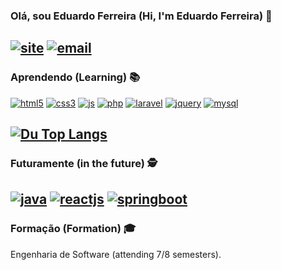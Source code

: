 ### Olá, sou Eduardo Ferreira (Hi, I'm Eduardo Ferreira) 👋
[![site](https://img.shields.io/badge/LinkedIn-0077B5?style=for-the-badge&logo=linkedin&logoColor=white)](https://www.linkedin.com/in/eduardo-ferreira-355a64157/) [![email](https://img.shields.io/badge/Gmail-D14836?style=for-the-badge&logo=gmail&logoColor=white)](eduardoferreira021294@gmail.com)
------------------

### Aprendendo (Learning) 📚 
[![html5](https://img.shields.io/badge/HTML5-E34F26?style=for-the-badge&logo=html5&logoColor=white)]()
[![css3](https://img.shields.io/badge/CSS3-1572B6?style=for-the-badge&logo=css3&logoColor=white)]()
[![js](https://img.shields.io/badge/JavaScript-F7DF1E?style=for-the-badge&logo=javascript&logoColor=black)]()
[![php](https://img.shields.io/badge/PHP-777BB4?style=for-the-badge&logo=php&logoColor=white)]()
[![laravel](https://img.shields.io/badge/Laravel-FF2D20?style=for-the-badge&logo=laravel&logoColor=white)]()
[![jquery](https://img.shields.io/badge/jQuery-0769AD?style=for-the-badge&logo=jquery&logoColor=white)]()
[![mysql](https://img.shields.io/badge/MySQL-00000F?style=for-the-badge&logo=mysql&logoColor=white)]()

[![Du Top Langs](https://github-readme-stats.vercel.app/api/top-langs/?username=du02&layout=compact)](https://github.com/du02)
------------------

### Futuramente (in the future) 🕵 
[![java](https://img.shields.io/badge/Java-ED8B00?style=for-the-badge&logo=java&logoColor=white)]()
[![reactjs](https://img.shields.io/badge/React-20232A?style=for-the-badge&logo=react&logoColor=61DAFB)]()
[![springboot](https://img.shields.io/badge/Spring-6DB33F?style=for-the-badge&logo=spring&logoColor=white)]()
------------------


### Formação (Formation) 🎓 
Engenharia de Software (attending 7/8 semesters).





<!--
monstra as lingusgens que uso
[![Du Top Langs](https://github-readme-stats.vercel.app/api/top-langs/?username=du02&layout=compact)](https://github.com/du02)

adicionar imgs e badges
[![]()]()

Here are some ideas to get you started:

- 🔭 I’m currently working on ...
- 🌱 I’m currently learning ...
- 👯 I’m looking to collaborate on ...
- 🤔 I’m looking for help with ...
- 💬 Ask me about ...
- 📫 How to reach me: ...
- 😄 Pronouns: ...
- ⚡ Fun fact: ...
-->
